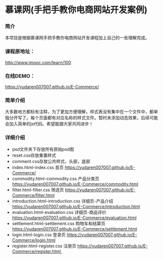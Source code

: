 # 慕课网(手把手教你电商网站开发案例)
### 简介
  本项目是根据慕课网手把手教你电商网站开发课程加上自己的一些理解完成。
### 课程原地址：
  http://www.imooc.com/learn/100
### 在线DEMO：
  https://yudaren007007.github.io/E-Commerce/
### 简单介绍
  大多数地方都标有注释，为了更加方便理解，样式表没有集中在一个文件中，都单独分开写了。每个页面都有对应名称的样式文件。暂时未添加动态效果，后续可能会加入简单的js代码。希望能跟大家共同进步！
### 详细介绍
* psd文件夹下存放所有原始psd图
* reset.css存放重置样式
* comment.css存放公共样式，头部，底部
* index.html-index.css 首页 https://yudaren007007.github.io/E-Commerce/
* commodity.html-commodity.css 产品分类页 https://yudaren007007.github.io/E-Commerce/commodity.html
* filter.html-filter.css 筛选页 https://yudaren007007.github.io/E-Commerce/filter.html
* introduction.html-introduction.css 详细页-产品介绍 https://yudaren007007.github.io/E-Commerce/introduction.html
* evaluation.html-evaluation.css 详细页-商品评价 https://yudaren007007.github.io/E-Commerce/evaluation.html
* settlement.html-settlement.css 购物车和结算页 https://yudaren007007.github.io/E-Commerce/settlement.html
* login.html-login.css 登录页 https://yudaren007007.github.io/E-Commerce/login.html
* register.html-register.css 注册页 https://yudaren007007.github.io/E-Commerce/register.html 
